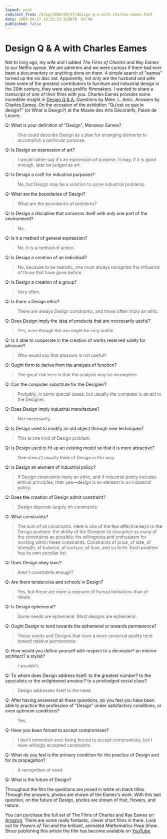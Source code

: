 ```yaml
---
layout: post
redirect_from: /blog/2008/09/27/design-q-a-with-charles-eames.html
date: 2008-09-27 19:25:53.918078 -07:00
published: false
---
```

# Design Q & A with Charles&nbsp;Eames

Not to long ago, my wife and I added _The Films of Charles and Ray Eames_ to our Netflix queue. We are admirers and we were curious if there had ever been a documentary or anything done on them. A simple search of "eames" turned up the six disc set. Apparently, not only are the husband and wife team some of the greatest contributors to furniture and industrial design in the 20th century, they were also prolific filmmakers. I wanted to share a transcript of one of their films with you. Charles Eames provides some incredible insight in [Design Q & A.](http://www.eamesoffice.com/the-work/design-q-a/) Questions by Mme. L. Amic. Answers by Charles Eames. On the occasion of the exhibition "Qu'est ce que le design?" (or What is Design?) at the Musée des Arts Décoratifs, Palais de Louvre.

Q: What is your definition of "Design", Monsieur Eames?

>One could describe Design as a plan for arranging elements to accomplish a particular purpose.

Q: Is Design an expression of art?

>I would rather say it's an expression of purpose. It may, if it is good enough, later be judged as art.

Q: Is Design a craft for industrial purposes?

>No, but Design may be a solution to some industrial problems.

Q: What are the boundaries of Design?

>What are the boundaries of problems?

Q: Is Design a discipline that concerns itself with only one part of the environment?

>No.

Q: Is it a method of general expression?

>No. It is a method of action.

Q: Is Design a creation of an individual?

>No, because to be realistic, one must always recognize the influence of those that have gone before.

Q: Is Design a creation of a group?

>Very often.

Q: Is there a Design ethic?

>There are always Design constraints, and these often imply an ethic.

Q: Does Design imply the idea of products that are necessarily useful?

>Yes, even though the use might be very subtle.

Q: Is it able to cooperate in the creation of works reserved solely for pleasure?

>Who would say that pleasure is not useful?

Q: Ought form to derive from the analysis of function?

>The great risk here is that the analysis may be incomplete.

Q: Can the computer substitute for the Designer?

>Probably, in some special cases, but usually the computer is an aid to the Designer.

Q: Does Design imply industrial manufacture?

>Not necessarily.

Q: Is Design used to modify an old object through new techniques?

>This is one kind of Design problem.

Q: Is Design used to fit up an existing model so that it is more attractive?

>One doesn't usually think of Design in this way.

Q: Is Design an element of industrial policy?

>If Design constraints imply an ethic, and if industrial policy includes ethical principles, then yes&#8212;design is an element in an industrial policy.

Q: Does the creation of Design admit constraint?

>Design depends largely on constraints.

Q: What constraints?

>The sum of all constraints. Here is one of the few effective keys to the Design problem: the ability of the Designer to recognize as many of the constraints as possible; his willingness and enthusiasm for working within these constraints. Constraints of price, of size, of strength, of balance, of surface, of time, and so forth. Each problem has its own peculiar list.

Q: Does Design obey laws?

>Aren't constraints enough?

Q: Are there tendencies and schools in Design?

>Yes, but these are more a measure of human limitations than of ideals.

Q: Is Design ephemeral?

>Some needs are ephemeral. Most designs are ephemeral.

Q: Ought Design to tend towards the ephemeral or towards permanence?

>Those needs and Designs that have a more universal quality tend toward relative permanence.

Q: How would you define yourself with respect to a decorator? an interior architect? a stylist?

>I wouldn't.

Q: To whom does Design address itself: to the greatest number? to the specialists or the enlightened amateur? to a priviledged social class?

>Design addresses itself to the need.

Q: After having answered all these questions, do you feel you have been able to practice the profession of "Design" under satisfactory conditions, or even optimum conditions?

>Yes.

Q: Have you been forced to accept compromises?

>I don't remember ever being forced to accept compromises, but I have willingly accepted constraints.

Q: What do you feel is the primary condition for the practice of Design and for its propagation?

>A recognition of need.

Q: What is the future of Design?

Throughout the film the questions are posed in white on black titles. Through the answers, photos are shown of the Eames's work. With this last question, on the future of Design, photos are shown of fruit, flowers, and nature.

You can purchase the full set of The Films of Charles and Ray Eames on [Amazon](http://www.amazon.com/Films-Charles-Ray-Eames/dp/B0009S2K92/ref=pd_lpo_k2_dp_k2a_2_txt?pf_rd_p=304485601&amp;pf_rd_s=lpo-top-stripe-2&amp;pf_rd_t=201&amp;pf_rd_i=6305943877&amp;pf_rd_m=ATVPDKIKX0DER&amp;pf_rd_r=1VSCFVN3Y3A0BW2E2639). There are some really fantastic, clever short films in there. Look out for _Powers of Ten_ and the brilliant, animated _Mathematics Peep Show_. Since publishing this article the film has become available on [YouTube](https://youtu.be/bmgxDCujTUw).

